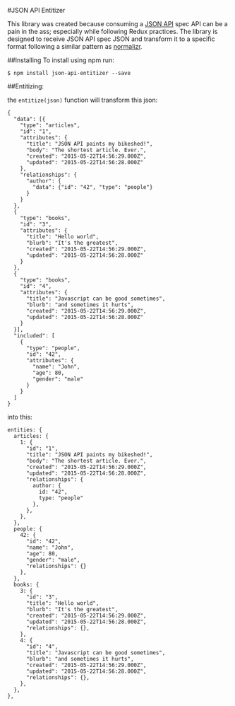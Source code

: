 #JSON API Entitizer

This library was created because consuming a [JSON API](http://jsonapi.org/)
spec API can be a pain in the ass; especially while following Redux practices.
The library is designed to receive JSON API spec JSON and transform it to a
specific format following a similar pattern as
[normalizr](https://github.com/Speakeasy-Team/entitizer).

##Installing
To install using npm run:

`$ npm install json-api-entitizer --save`

##Entitizing:

the `entitize(json)` function will transform this json:
```
{
  "data": [{
    "type": "articles",
    "id": "1",
    "attributes": {
      "title": "JSON API paints my bikeshed!",
      "body": "The shortest article. Ever.",
      "created": "2015-05-22T14:56:29.000Z",
      "updated": "2015-05-22T14:56:28.000Z"
    },
    "relationships": {
      "author": {
        "data": {"id": "42", "type": "people"}
      }
    }
  },
  {
    "type": "books",
    "id": "3",
    "attributes": {
      "title": "Hello world",
      "blurb": "It's the greatest",
      "created": "2015-05-22T14:56:29.000Z",
      "updated": "2015-05-22T14:56:28.000Z"
    }
  },
  {
    "type": "books",
    "id": "4",
    "attributes": {
      "title": "Javascript can be good sometimes",
      "blurb": "and sometimes it hurts",
      "created": "2015-05-22T14:56:29.000Z",
      "updated": "2015-05-22T14:56:28.000Z"
    }
  }],
  "included": [
    {
      "type": "people",
      "id": "42",
      "attributes": {
        "name": "John",
        "age": 80,
        "gender": "male"
      }
    }
  ]
}
```

into this:

```
entities: {
  articles: {
    1: {
      "id": "1",
      "title": "JSON API paints my bikeshed!",
      "body": "The shortest article. Ever.",
      "created": "2015-05-22T14:56:29.000Z",
      "updated": "2015-05-22T14:56:28.000Z",
      "relationships": {
        author: {
          id: "42",
          type: "people"
        },
      },
    },
  },
  people: {
    42: {
      "id": "42",
      "name": "John",
      "age": 80,
      "gender": "male",
      "relationships": {}
    },
  },
  books: {
    3: {
      "id": "3",
      "title": "Hello world",
      "blurb": "It's the greatest",
      "created": "2015-05-22T14:56:29.000Z",
      "updated": "2015-05-22T14:56:28.000Z",
      "relationships": {},
    },
    4: {
      "id": "4",
      "title": "Javascript can be good sometimes",
      "blurb": "and sometimes it hurts",
      "created": "2015-05-22T14:56:29.000Z",
      "updated": "2015-05-22T14:56:28.000Z",
      "relationships": {},
    },
  },
},
```
